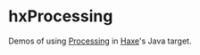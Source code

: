 # hxProcessing

Demos of using [Processing](http://processing.org/) in [Haxe](http://haxe.org/)'s Java target.